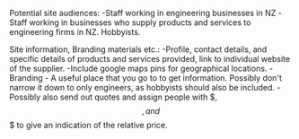 Potential site audiences:
-Staff working in engineering businesses in NZ
-Staff working in businesses who supply products and services to engineering firms in NZ.
Hobbyists.

Site information, Branding materials etc.:
-Profile, contact details, and specific details of products and services provided, link to individual website of the supplier.
-Include google maps pins for geographical locations.
-Branding - A useful place that you go to to get information. Possibly don't narrow it down to only engineers, as hobbyists should also be included.
-Possibly also send out quotes and assign people with $, $$, and $$$ to give an indication of the relative price.  
